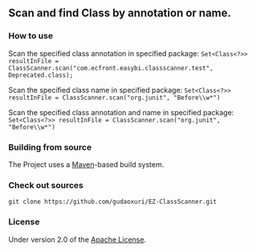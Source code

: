 ## Scan and find Class by annotation or name.

### How to use

Scan the specified class annotation in specified package:
`Set<Class<?>> resultInFile = ClassScanner.scan("com.ecfront.easybi.classscanner.test", Deprecated.class);`

Scan the specified class name in specified package:
`Set<Class<?>> resultInFile = ClassScanner.scan("org.junit", "Before\\w*")`

Scan the specified class annotation and name in specified package:
`Set<Class<?>> resultInFile = ClassScanner.scan("org.junit", "Before\\w*")`

### Building from source
The Project uses a [Maven][]-based build system.

### Check out sources
`git clone https://github.com/gudaoxuri/EZ-ClassScanner.git`

### License

Under version 2.0 of the [Apache License][].

[Apache License]: http://www.apache.org/licenses/LICENSE-2.0

[Maven]:http://maven.apache.org/
